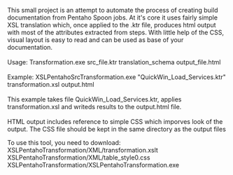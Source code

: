 
This small project is an attempt to automate the process of creating build documentation from Pentaho Spoon jobs. At it's core it uses fairly simple XSL translation which, once applied to the .ktr file, produces html output with most of the attributes extracted from steps. With little help of the CSS, visual layout is easy to read and can be used as base of your documentation.
<br/><br/>
Usage: Transformation.exe src_file.ktr translation_schema output_file.html
<br/><br/>
Example: XSLPentahoSrcTransformation.exe "QuickWin_Load_Services.ktr" transformation.xsl output.html
<br/><br/>
This example takes file QuickWin_Load_Services.ktr, applies transformation.xsl and writeds results to the output.html file.
<br/><br/>
HTML output includes reference to simple CSS which imporves look of the output. The CSS file should be kept in the same directory as the output files

To use this tool, you need to download:<br/>
XSLPentahoTransformation/XML/transformation.xslt<br/>
XSLPentahoTransformation/XML/table_style0.css<br/>
XSLPentahoTransformation/XSLPentahoTransformation.exe<br/>
